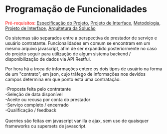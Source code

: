 # Programação de Funcionalidades

<span style="color:red">Pré-requisitos: <a href="2-Especificação do Projeto.md"> Especificação do Projeto</a></span>, <a href="3-Projeto de Interface.md"> Projeto de Interface</a>, <a href="4-Metodologia.md"> Metodologia</a>, <a href="3-Projeto de Interface.md"> Projeto de Interface</a>, <a href="5-Arquitetura da Solução.md"> Arquitetura da Solução</a>
<br>
<p>
Os sistemas são separados entre a perspectiva de prestador de serviço e usuário contratante. Funcionalidades em comum se encontram em um mesmo arquivo javascript, afim de ser expandido posteriormente no caso do projeto seguir para utilização de algum sistema backend / disponibilização de dados via API Restful.</p>
<p>Por hora há a troca de informações entere os dois tipos de usuário na forma de um "contrato", em json, cujo tráfego de informações nos devidos campos determina em que ponto está uma contratação:</p>
-Proposta feita pelo contratante<br>
-Seleção de data disponível<br>
-Aceite ou recusa por conta do prestador<br>
-Serviço completo / encerrado<br>
-Qualificação / feedback<br>
<br>
Querries são feitas em javascript vanilla e ajax, sem uso de quaisquer frameworks ou supersets de javascript.
